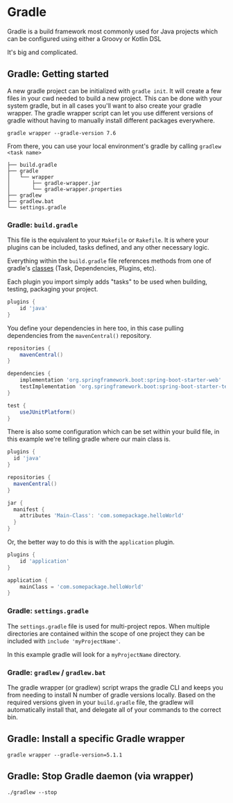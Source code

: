 # Gradle

Gradle is a build framework most commonly used for Java projects which can be configured using either a Groovy or Kotlin DSL

It's big and complicated.

## Gradle: Getting started

A new gradle project can be initialized with `gradle init`. It will create a few files in your cwd needed to build a new project.
This can be done with your system gradle, but in all cases you'll want to also create your gradle wrapper. The gradle wrapper script
can let you use different versions of gradle without having to manually install different packages everywhere.

`gradle wrapper --gradle-version 7.6`

From there, you can use your local environment's gradle by calling `gradlew <task name>`
```
├── build.gradle
├── gradle
│   └── wrapper
│       ├── gradle-wrapper.jar
│       └── gradle-wrapper.properties
├── gradlew
├── gradlew.bat
└── settings.gradle
```

### Gradle: `build.gradle`

This file is the equivalent to your `Makefile` or `Rakefile`. It is where your plugins can be included, tasks defined, and any other
necessary logic.

Everything within the `build.gradle` file references methods from one of gradle's [classes](https://docs.gradle.org/current/javadoc/org/gradle/api/Project.html) (Task, Dependencies, Plugins, etc).

Each plugin you import simply adds "tasks" to be used when building, testing, packaging your project.
```groovy
plugins {
    id 'java'
}
```

You define your dependencies in here too, in this case pulling dependencies from the `mavenCentral()` repository.
```groovy
repositories {
    mavenCentral()
}

dependencies {
    implementation 'org.springframework.boot:spring-boot-starter-web'
    testImplementation 'org.springframework.boot:spring-boot-starter-test'
}

test {
    useJUnitPlatform()
}
```

There is also some configuration which can be set within your build file, in this example we're telling gradle where our
main class is.
```groovy
plugins {
  id 'java'
}

repositories {
  mavenCentral()
}

jar {
  manifest {
    attributes 'Main-Class': 'com.somepackage.helloWorld'
  }
}
```

Or, the better way to do this is with the `application` plugin.
```groovy
plugins {
    id 'application'
}

application {
    mainClass = 'com.somepackage.helloWorld'
}
```

### Gradle: `settings.gradle`

The `settings.gradle` file is used for multi-project repos. When multiple directories are contained within the scope of one project
they can be included with `include 'myProjectName'`.

In this example gradle will look for a `myProjectName` directory.

### Gradle: `gradlew` / `gradlew.bat`

The gradle wrapper (or gradlew) script wraps the gradle CLI and keeps you from needing to install N number of gradle versions locally.
Based on the required versions given in your `build.gradle` file, the gradlew will automatically install that, and delegate all of your
commands to the correct bin.

## Gradle: Install a specific Gradle wrapper

```console
gradle wrapper --gradle-version=5.1.1
```

## Gradle: Stop Gradle daemon (via wrapper)

```console
./gradlew --stop
```
